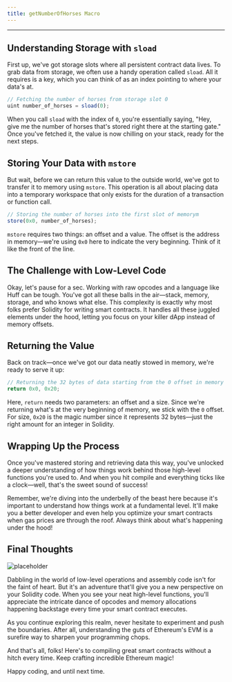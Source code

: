```yaml
---
title: getNumberOfHorses Macro
---
```


---

## Understanding Storage with `sload`

First up, we've got storage slots where all persistent contract data lives. To grab data from storage, we often use a handy operation called `sload`. All it requires is a key, which you can think of as an index pointing to where your data's at.

```js
// Fetching the number of horses from storage slot 0
uint number_of_horses = sload(0);
```

When you call `sload` with the index of `0`, you're essentially saying, "Hey, give me the number of horses that's stored right there at the starting gate." Once you've fetched it, the value is now chilling on your stack, ready for the next steps.

## Storing Your Data with `mstore`

But wait, before we can return this value to the outside world, we've got to transfer it to memory using `mstore`. This operation is all about placing data into a temporary workspace that only exists for the duration of a transaction or function call.

```js
// Storing the number of horses into the first slot of memorym
store(0x0, number_of_horses);
```

`mstore` requires two things: an offset and a value. The offset is the address in memory—we're using `0x0` here to indicate the very beginning. Think of it like the front of the line.

## The Challenge with Low-Level Code

Okay, let's pause for a sec. Working with raw opcodes and a language like Huff can be tough. You've got all these balls in the air—stack, memory, storage, and who knows what else. This complexity is exactly why most folks prefer Solidity for writing smart contracts. It handles all these juggled elements under the hood, letting you focus on your killer dApp instead of memory offsets.

## Returning the Value

Back on track—once we've got our data neatly stowed in memory, we're ready to serve it up:

```js
// Returning the 32 bytes of data starting from the 0 offset in memory
return 0x0, 0x20;
```

Here, `return` needs two parameters: an offset and a size. Since we're returning what's at the very beginning of memory, we stick with the `0` offset. For size, `0x20` is the magic number since it represents 32 bytes—just the right amount for an integer in Solidity.

## Wrapping Up the Process

Once you've mastered storing and retrieving data this way, you've unlocked a deeper understanding of how things work behind those high-level functions you're used to. And when you hit compile and everything ticks like a clock—well, that's the sweet sound of success!

Remember, we're diving into the underbelly of the beast here because it's important to understand how things work at a fundamental level. It'll make you a better developer and even help you optimize your smart contracts when gas prices are through the roof. Always think about what's happening under the hood!

## Final Thoughts

![placeholder](https://cdn.videotap.com/618/screenshots/h6w2qveg983JuLVF09Xz-171.06.png)

Dabbling in the world of low-level operations and assembly code isn't for the faint of heart. But it's an adventure that'll give you a new perspective on your Solidity code. When you see your neat high-level functions, you'll appreciate the intricate dance of opcodes and memory allocations happening backstage every time your smart contract executes.

As you continue exploring this realm, never hesitate to experiment and push the boundaries. After all, understanding the guts of Ethereum's EVM is a surefire way to sharpen your programming chops.

And that's all, folks! Here's to compiling great smart contracts without a hitch every time. Keep crafting incredible Ethereum magic!

Happy coding, and until next time.
